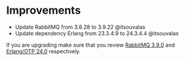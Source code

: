 # Improvements
* Update RabbitMQ from 3.8.28 to 3.9.22 @itsouvalas
* Update dependency Erlang from 23.3.4.9 to 24.3.4.4 @itsouvalas

If you are upgrading make sure that you review [RabbitMQ 3.9.0](https://github.com/rabbitmq/rabbitmq-server/releases/tag/v3.9.0) and [Erlang/OTP 24.0](https://www.erlang.org/patches/otp-24.0) respectively.